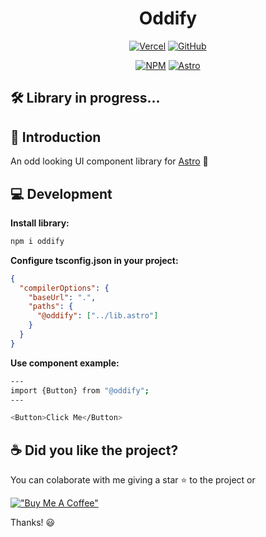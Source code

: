 <div align="center">

# Oddify

[![Vercel](https://vercelbadge.vercel.app/api/joacod/oddify)](https://oddify-nine.vercel.app/)
[![GitHub](https://img.shields.io/github/license/mashape/apistatus.svg)](https://github.com/joacod/oddify/blob/main/LICENSE)

[![NPM](https://img.shields.io/badge/NPM-%23CB3837.svg?style=for-the-badge&logo=npm&logoColor=white)](https://www.npmjs.com/package/oddify)
[![Astro](https://img.shields.io/badge/astro-%232C2052.svg?style=for-the-badge&logo=astro&logoColor=white)](https://astro.build/)

</div>

## 🛠️ Library in progress...

## 👋 Introduction

An odd looking UI component library for [Astro](https://astro.build/) 🚀

## 💻 Development

**Install library:**

```bash
npm i oddify
```

**Configure tsconfig.json in your project:**

```json
{
  "compilerOptions": {
    "baseUrl": ".",
    "paths": {
      "@oddify": ["../lib.astro"]
    }
  }
}
```

**Use component example:**

```bash
---
import {Button} from "@oddify";
---

<Button>Click Me</Button>
```

## ☕️ Did you like the project?

You can colaborate with me giving a star ⭐️ to the project or

[!["Buy Me A Coffee"](https://www.buymeacoffee.com/assets/img/custom_images/orange_img.png)](https://www.buymeacoffee.com/joacod)

Thanks! 😃
